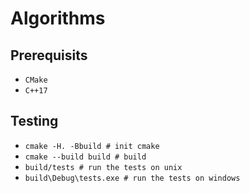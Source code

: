 # Algorithms

## Prerequisits

- `CMake`
- `C++17`

## Testing

- `cmake -H. -Bbuild # init cmake`
- `cmake --build build # build`
- `build/tests # run the tests on unix`
- `build\Debug\tests.exe # run the tests on windows`
